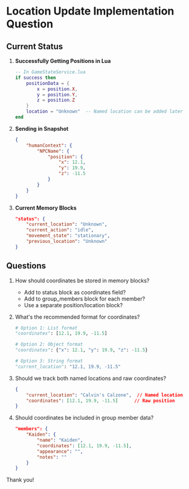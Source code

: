 # Location Update Implementation Question

## Current Status

1. **Successfully Getting Positions in Lua**
   ```lua
   -- In GameStateService.lua
   if success then
       positionData = {
           x = position.X,
           y = position.Y,
           z = position.Z
       }
       location = "Unknown"  -- Named location can be added later
   end
   ```

2. **Sending in Snapshot**
   ```json
   {
       "humanContext": {
           "NPCName": {
               "position": {
                   "x": 12.1,
                   "y": 19.9,
                   "z": -11.5
               }
           }
       }
   }
   ```

3. **Current Memory Blocks**
   ```json
   "status": {
       "current_location": "Unknown",
       "current_action": "idle",
       "movement_state": "stationary",
       "previous_location": "Unknown"
   }
   ```

## Questions

1. How should coordinates be stored in memory blocks?
   - Add to status block as coordinates field?
   - Add to group_members block for each member?
   - Use a separate position/location block?

2. What's the recommended format for coordinates?
   ```python
   # Option 1: List format
   "coordinates": [12.1, 19.9, -11.5]
   
   # Option 2: Object format
   "coordinates": {"x": 12.1, "y": 19.9, "z": -11.5}
   
   # Option 3: String format
   "current_location": "12.1, 19.9, -11.5"
   ```

3. Should we track both named locations and raw coordinates?
   ```json
   {
       "current_location": "Calvin's Calzone",  // Named location
       "coordinates": [12.1, 19.9, -11.5]      // Raw position
   }
   ```

4. Should coordinates be included in group member data?
   ```json
   "members": {
       "Kaiden": {
           "name": "Kaiden",
           "coordinates": [12.1, 19.9, -11.5],
           "appearance": "",
           "notes": ""
       }
   }
   ```

Thank you! 